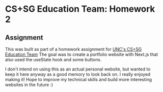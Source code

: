 # CS+SG Education Team: Homework 2

## Assignment

This was built as part of a homework assignment for [UNC's CS+SG Education Team](https://cssgunc.org/) The goal was to create a portfolio website with Next.js that also used the useState hook and some buttons.

I don't intend on using this as an actual personal website, but wanted to keep it here anyway as a good memory to look back on. I really enjoyed making it! Hope to improve my technical skills and build more interesting websites in the future :)